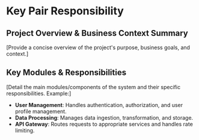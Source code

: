 # Key Pair Responsibility

## Project Overview & Business Context Summary
[Provide a concise overview of the project's purpose, business goals, and context.]

## Key Modules & Responsibilities
[Detail the main modules/components of the system and their specific responsibilities. Example:]
- **User Management**: Handles authentication, authorization, and user profile management.
- **Data Processing**: Manages data ingestion, transformation, and storage.
- **API Gateway**: Routes requests to appropriate services and handles rate limiting.
